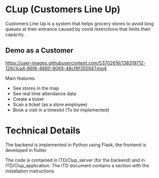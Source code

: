 # CLup (Customers Line Up)
Customers Line Up is a system that helps grocery stores to avoid long queues at their entrance caused by covid restrictions that limits their capacity.
## Demo as a Customer


https://user-images.githubusercontent.com/53702616/138319712-129c1ca4-86f6-4880-8069-48cf8f355947.mp4




Main features:
* See stores in the map
* See real time attendance data
* Create a ticket
* Scan a ticket (as a store employee)
* Book a visit in a timeslot (To be implemented)

# Technical Details
The backend is implemented in Python using Flask, the frontend is developed in flutter

The code is contained in ITD/Clup_server (for the backend) and in ITD/Clup_application.
The ITD document contains a section with the installation instructions

